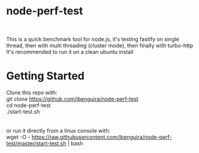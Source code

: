 # node-perf-test

<br/>

This is a quick benchmark tool for node.js, it's testing fastify on single thread, then with multi threading (cluster mode), then finally with turbo-http
It's recommended to run it on a clean ubuntu install

# Getting Started

Clone this repo with:<br/>
git clone https://github.com/jbenguira/node-perf-test<br/>
cd node-perf-test<br/>
./start-test.sh<br/>
<br/><br/>
or run it directly from a linux console with:
<br/>
wget -O - https://raw.githubusercontent.com/jbenguira/node-perf-test/master/start-test.sh | bash

<br/><br/>